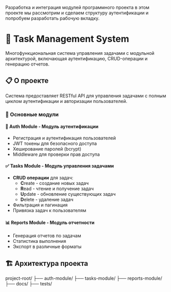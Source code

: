 Разработка и интеграция модулей программного проекта
в этом проекте мы рассмотрим и сделаем структуру аутентификации и попробуем разработать рабочую вкладку.
# 🚀 Task Management System

Многофункциональная система управления задачами с модульной архитектурой, включающая аутентификацию, CRUD-операции и генерацию отчетов.

## 📋 О проекте

Система предоставляет RESTful API для управления задачами с полным циклом аутентификации и авторизации пользователей.

### 🔧 Основные модули

#### 🔐 **Auth Module** - Модуль аутентификации
- Регистрация и аутентификация пользователей
- JWT токены для безопасного доступа
- Хеширование паролей (bcrypt)
- Middleware для проверки прав доступа

#### ✅ **Tasks Module** - Модуль управления задачами
- **CRUD операции** для задач:
  - **C**reate - создание новых задач
  - **R**ead - чтение и получение задач
  - **U**pdate - обновление существующих задач
  - **D**elete - удаление задач
- Фильтрация и пагинация
- Привязка задач к пользователям

#### 📊 **Reports Module** - Модуль отчетности
- Генерация отчетов по задачам
- Статистика выполнения
- Экспорт в различные форматы

## 🏗️ Архитектура проекта
project-root/
   ├── auth-module/
   ├── tasks-module/
   ├── reports-module/
   ├── docs/
   ├── tests/
